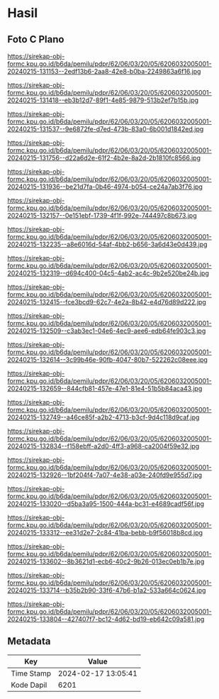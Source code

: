 # Hasil

## Foto C Plano

https://sirekap-obj-formc.kpu.go.id/b6da/pemilu/pdpr/62/06/03/20/05/6206032005001-20240215-131153--2edf13b6-2aa8-42e8-b0ba-2249863a6f16.jpg

https://sirekap-obj-formc.kpu.go.id/b6da/pemilu/pdpr/62/06/03/20/05/6206032005001-20240215-131418--eb3b12d7-89f1-4e85-9879-513b2ef7b15b.jpg

https://sirekap-obj-formc.kpu.go.id/b6da/pemilu/pdpr/62/06/03/20/05/6206032005001-20240215-131537--9e6872fe-d7ed-473b-83a0-6b001d1842ed.jpg

https://sirekap-obj-formc.kpu.go.id/b6da/pemilu/pdpr/62/06/03/20/05/6206032005001-20240215-131756--d22a6d2e-61f2-4b2e-8a2d-2b1810fc8566.jpg

https://sirekap-obj-formc.kpu.go.id/b6da/pemilu/pdpr/62/06/03/20/05/6206032005001-20240215-131936--be21d7fa-0b46-4974-b054-ce24a7ab3f76.jpg

https://sirekap-obj-formc.kpu.go.id/b6da/pemilu/pdpr/62/06/03/20/05/6206032005001-20240215-132157--0e151ebf-1739-4f1f-992e-744497c8b673.jpg

https://sirekap-obj-formc.kpu.go.id/b6da/pemilu/pdpr/62/06/03/20/05/6206032005001-20240215-132235--a8e6016d-54af-4bb2-b656-3a6d43e0d439.jpg

https://sirekap-obj-formc.kpu.go.id/b6da/pemilu/pdpr/62/06/03/20/05/6206032005001-20240215-132319--d694c400-04c5-4ab2-ac4c-9b2e520be24b.jpg

https://sirekap-obj-formc.kpu.go.id/b6da/pemilu/pdpr/62/06/03/20/05/6206032005001-20240215-132415--fce3bcd9-62c7-4e2a-8b42-e4d76d89d222.jpg

https://sirekap-obj-formc.kpu.go.id/b6da/pemilu/pdpr/62/06/03/20/05/6206032005001-20240215-132509--c3ab3ec1-04e6-4ec9-aee6-edb64fe903c3.jpg

https://sirekap-obj-formc.kpu.go.id/b6da/pemilu/pdpr/62/06/03/20/05/6206032005001-20240215-132614--3c99b46e-90fb-4047-80b7-522262c08eee.jpg

https://sirekap-obj-formc.kpu.go.id/b6da/pemilu/pdpr/62/06/03/20/05/6206032005001-20240215-132659--844cfb81-457e-47e1-81e4-51b5b84aca43.jpg

https://sirekap-obj-formc.kpu.go.id/b6da/pemilu/pdpr/62/06/03/20/05/6206032005001-20240215-132749--a46ce85f-a2b2-4713-b3cf-9d4c118d9caf.jpg

https://sirekap-obj-formc.kpu.go.id/b6da/pemilu/pdpr/62/06/03/20/05/6206032005001-20240215-132834--f158ebff-a2d0-4ff3-a968-ca2004f59e32.jpg

https://sirekap-obj-formc.kpu.go.id/b6da/pemilu/pdpr/62/06/03/20/05/6206032005001-20240215-132926--1bf204f4-7a07-4e38-a03e-240fd9e955d7.jpg

https://sirekap-obj-formc.kpu.go.id/b6da/pemilu/pdpr/62/06/03/20/05/6206032005001-20240215-133020--d5ba3a95-1500-444a-bc31-e4689cadf56f.jpg

https://sirekap-obj-formc.kpu.go.id/b6da/pemilu/pdpr/62/06/03/20/05/6206032005001-20240215-133312--ee31d2e7-2c84-41ba-bebb-b9f56018b8cd.jpg

https://sirekap-obj-formc.kpu.go.id/b6da/pemilu/pdpr/62/06/03/20/05/6206032005001-20240215-133602--8b3621d1-ecb6-40c2-9b26-013ec0eb1b7e.jpg

https://sirekap-obj-formc.kpu.go.id/b6da/pemilu/pdpr/62/06/03/20/05/6206032005001-20240215-133714--b35b2b90-33f6-47b6-b1a2-533a664c0624.jpg

https://sirekap-obj-formc.kpu.go.id/b6da/pemilu/pdpr/62/06/03/20/05/6206032005001-20240215-133804--427407f7-bc12-4d62-bd19-eb642c09a581.jpg


## Metadata

| Key        | Value               |
| ---------- | ------------------- |
| Time Stamp | 2024-02-17 13:05:41 |
| Kode Dapil | 6201                |



